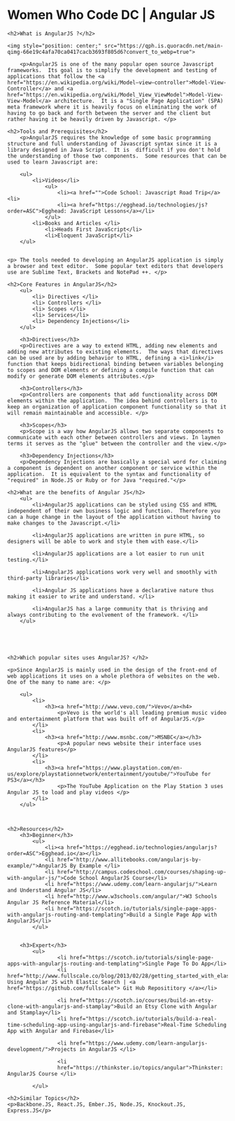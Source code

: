 <h1>Women Who Code DC | Angular JS</h1>

	<h2>What is AngularJS ?</h2>

	<img style="position: center;" src="https://qph.is.quoracdn.net/main-qimg-66e19c4afa70ca0417cacb3693f805d6?convert_to_webp=true">

		<p>AngularJS is one of the many popular open source Javascript frameworks.  Its goal is to simplify the development and testing of applications that follow the <a href="https://en.wikipedia.org/wiki/Model–view–controller">Model-View-Controller</a> and <a href="https://en.wikipedia.org/wiki/Model_View_ViewModel">Model-View-View-Model</a> architecture.  It is a "Single Page Application" (SPA) meta framework where it is heavily focus on eliminating the work of having to go back and forth between the server and the client but rather having it be heavily driven by Javascript. </p>

	<h2>Tools and Prerequisites</h2>
		<p>AngularJS requires the knowledge of some basic programming structure and full understanding of Javascript syntax since it is a library designed in Java Script.  It is  difficult if you don't hold the understanding of those two components.  Some resources that can be used to learn Javascript are:

		<ul>
			<li>Videos</li>
				<ul>
					<li><a href="">Code School: Javascript Road Trip</a> <li>
					<li><a href="https://egghead.io/technologies/js?order=ASC">Egghead: JavaScript Lessons</a></li>
				</ul>
			<li>Books and Articles </li>
				<li>Heads First JavaScript</li>
				<li>Eloquent JavaScript</li>
		</ul>


	<p>	The tools needed to developing an AngularJS application is simply a browser and text editor.  Some popular text editors that developers use are Sublime Text, Brackets and NotePad ++. </p>

	<h2>Core Features in AngularJS</h2>
		<ul>
			<li> Directives </li>
			<li> Controllers </li>
			<li> Scopes </li>
			<li> Services</li>
			<li> Dependency Injections</li>
		</ul>

		<h3>Directives</h3>
		<p>Directives are a way to extend HTML, adding new elements and adding new attributes to existing elements.  The ways that directives can be used are by adding behavior to HTML, defining a <i>link</i> function that keeps bidirectional binding between variables belonging to scopes and DOM elements or defining a compile function that can modify or generate DOM elements attributes.</p>

		<h3>Controllers</h3>
		<p>Controllers are components that add functionality across DOM elements within the application.  The idea behind controllers is to keep an organization of application component functionality so that it will remain maintainable and accessible. </p>

		<h3>Scopes</h3>
		<p>Scope is a way how AngularJS allows two separate components to communicate with each other between controllers and views. In laymen terms it serves as the "glue" between the controller and the view.</p>

		<h3>Dependency Injections</h3>
		<p>Dependency Injections are basically a special word for claiming a component is dependent on another component or service within the application.  It is equivalent to the syntax and functionality of "required" in Node.JS or Ruby or for Java "required."</p>

	<h2>What are the benefits of Angular JS</h2>
		<ul>
			<li>AngularJS applications can be styled using CSS and HTML independent of their own business logic and function.  Therefore you can a huge change in the layout of the application without having to make changes to the Javascript.</li>

			<li>AngularJS applications are written in pure HTML, so designers will be able to work and style them with ease.</li>

			<li>AngularJS applications are a lot easier to run unit testing.</li>

			<li>AngularJS applications work very well and smoothly with third-party libraries</li>

			<li>Angular JS applications have a declarative nature thus making it easier to write and understand. </li>

			<li>AngularJS has a large community that is thriving and always contributing to the evolvement of the framework. </li>
		</ul>





	<h2>Which popular sites uses AngularJS? </h2>

	<p>Since AngularJS is mainly used in the design of the front-end of web applications it uses on a whole plethora of websites on the web.  One of the many to name are: </p>

		<ul>
			<li>
				<h3><a href="http://www.vevo.com/">Vevo</a><h4>
					<p>Vevo is the world's all leading premium music video and entertainment platform that was built off of AngularJS.</p>
			</li>
			<li>
				<h3><a href="http://www.msnbc.com/">MSNBC</a></h3>
					<p>A popular news website their interface uses AngularJS features</p>
			</li>
			<li>
				<h3><a href="https://www.playstation.com/en-us/explore/playstationnetwork/entertainment/youtube/">YouTube for PS3</a></h3>
					<p>The YouTube Application on the Play Station 3 uses Angular JS to load and play videos </p>
			</li>
		</ul>



	<h2>Resources</h2>
		<h3>Beginner</h3>
			<ul>
				<li><a href="https://egghead.io/technologies/angularjs?order=ASC">Egghead.io</a></li>
				<li href="http://www.allitebooks.com/angularjs-by-example/">AngularJS By Example </li>
				<li href="http://campus.codeschool.com/courses/shaping-up-with-angular-js/">Code School AngularJS Course</li>
				<li href="https://www.udemy.com/learn-angularjs/">Learn and Understand Angular JS</li>
				<li href="http://www.w3schools.com/angular/">W3 Schools Angular JS Reference Material</li>
				<li href="https://scotch.io/tutorials/single-page-apps-with-angularjs-routing-and-templating">Build a Single Page App with AngularJS</li>
			</ul>


		<h3>Expert</h3>
			<ul>
					<li href="https://scotch.io/tutorials/single-page-apps-with-angularjs-routing-and-templating">Single Page To Do App</li>
					<li href="http://www.fullscale.co/blog/2013/02/28/getting_started_with_elasticsearch_and_AngularJS_searching.html"> Using Angular JS with Elastic Search | <a href="https://github.com/fullscale"> Git Hub Reposititory </a></li>

					<li href="https://scotch.io/courses/build-an-etsy-clone-with-angularjs-and-stamplay">Build an Etsy Clone with Angular and Stamplay</li>
					<li href="https://scotch.io/tutorials/build-a-real-time-scheduling-app-using-angularjs-and-firebase">Real-Time Scheduling App with Angular and Firebase</li>

					<li href="https://www.udemy.com/learn-angularjs-development/">Projects in AngularJS </li>

					<li
					href="https://thinkster.io/topics/angular">Thinkster: AngularJS Course </li>

			</ul>

	<h2>Similar Topics</h2>
	<p>Backbone.JS, React.JS, Ember.JS, Node.JS, Knockout.JS, Express.JS</p>
